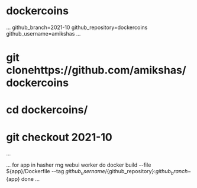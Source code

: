 # dockercoins
...
github_branch=2021-10
github_repository=dockercoins
github_username=amikshas
...

# git clonehttps://github.com/amikshas/dockercoins
# cd dockercoins/
# git checkout 2021-10
...

...
for app in hasher rng webui worker
do 
 docker build --file ${app}/Dockerfile --tag ${github_username}/${github_repository}:${github_branch}-${app}
done
...
